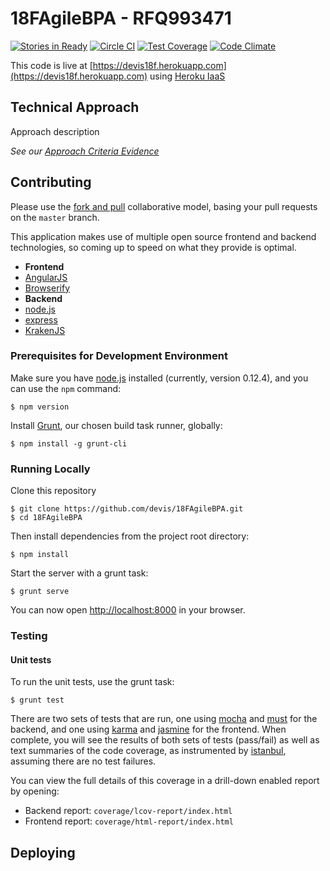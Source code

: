 # 18FAgileBPA - RFQ993471

[![Stories in Ready](https://badge.waffle.io/devis/18FAgileBPA.svg?label=ready&title=Ready)](http://waffle.io/devis/18FAgileBPA)
[![Circle CI](https://circleci.com/gh/devis/18FAgileBPA.svg?style=svg)](https://circleci.com/gh/devis/18FAgileBPA)
[![Test Coverage](https://codeclimate.com/github/devis/18FAgileBPA/badges/coverage.svg)](https://codeclimate.com/github/devis/18FAgileBPA/coverage)
[![Code Climate](https://codeclimate.com/github/devis/18FAgileBPA/badges/gpa.svg)](https://codeclimate.com/github/devis/18FAgileBPA)

This code is live at [https://devis18f.herokuapp.com](https://devis18f.herokuapp.com) using [Heroku IaaS](https://www.heroku.com)

## Technical Approach

Approach description

_See our [Approach Criteria Evidence](APPROACH_EVIDENCE.md)_

## Contributing

Please use the [fork and pull](https://help.github.com/articles/using-pull-requests#fork--pull) collaborative model, basing your pull requests on the `master` branch.

This application makes use of multiple open source frontend and backend technologies, so coming up to speed on what they provide is optimal.

 - **Frontend**
  - [AngularJS](https://angularjs.org/)
  - [Browserify](http://browserify.org/)
 - **Backend**
  - [node.js](https://nodejs.org/)
  - [express](http://expressjs.com/)
  - [KrakenJS](http://krakenjs.com/)

### Prerequisites for Development Environment

Make sure you have [node.js](https://nodejs.org) installed (currently, version 0.12.4), and you can use the `npm` command:

```shell
$ npm version
```

Install [Grunt](http://gruntjs.com), our chosen build task runner, globally:

```shell
$ npm install -g grunt-cli
```

### Running Locally

Clone this repository

```shell
$ git clone https://github.com/devis/18FAgileBPA.git
$ cd 18FAgileBPA
```

Then install dependencies from the project root directory:

```shell
$ npm install
```

Start the server with a grunt task:

```shell
$ grunt serve
```

You can now open [http://localhost:8000](http://localhost:8000) in your browser.

### Testing

#### Unit tests

To run the unit tests, use the grunt task:
```shell
$ grunt test
```

There are two sets of tests that are run, one using [mocha](http://mochajs.org/) and [must](https://github.com/moll/js-must) for the backend, and one using [karma](http://karma-runner.github.io/) and [jasmine](http://jasmine.github.io/) for the frontend. When complete, you will see the results of both sets of tests (pass/fail) as well as text summaries of the code coverage, as instrumented by [istanbul](http://istanbul-js.org/), assuming there are no test failures.

You can view the full details of this coverage in a drill-down enabled report by opening:

 - Backend report: `coverage/lcov-report/index.html`
 - Frontend report: `coverage/html-report/index.html`

## Deploying